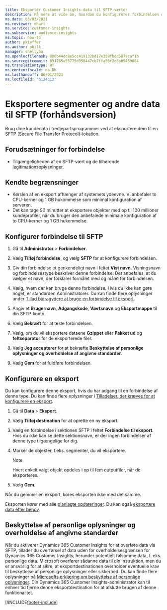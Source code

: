 ```yaml
---
title: Eksportér Customer Insights-data til SFTP-værter
description: Få mere at vide om, hvordan du konfigurerer forbindelsen og eksporterer til en SFTP-lokation.
ms.date: 03/03/2021
ms.reviewer: mhart
ms.service: customer-insights
ms.subservice: audience-insights
ms.topic: how-to
author: pkieffer
ms.author: philk
manager: shellyha
ms.openlocfilehash: 000b44dc8e5cc419132bd17e359fbdd5879caf1b
ms.sourcegitcommit: 831765a55775d358447cb7ffa56f2c3b85459084
ms.translationtype: HT
ms.contentlocale: da-DK
ms.lasthandoff: 06/01/2021
ms.locfileid: "6124312"
---
```

# <a name="export-segments-and-other-data-to-sftp-preview"></a>Eksportere segmenter og andre data til SFTP (forhåndsversion)

Brug dine kundedata i tredjepartsprogrammer ved at eksportere dem til en SFTP (Secure File Transfer Protocol)-lokation.

## <a name="prerequisites-for-connection"></a>Forudsætninger for forbindelse

- Tilgængeligheden af en SFTP-vært og de tilhørende legitimationsoplysninger.

## <a name="known-limitations"></a>Kendte begrænsninger

- Kørslen af en eksport afhænger af systemets ydeevne. Vi anbefaler to CPU-kerner og 1 GB hukommelse som minimal konfiguration af serveren. 
- Det kan tage 90 minutter at eksportere objekter med op til 100 millioner kundeprofiler, når du bruger den anbefalede minimale konfiguration af to CPU-kerner og 1 GB hukommelse. 

## <a name="set-up-connection-to-sftp"></a>Konfigurer forbindelse til SFTP

1. Gå til **Administrator** > **Forbindelser**.

1. Vælg **Tilføj forbindelse**, og vælg **SFTP** for at konfigurere forbindelsen.

1. Giv din forbindelse et genkendeligt navn i feltet **Vist navn**. Visningsnavn og forbindelsestype beskriver denne forbindelse. Det anbefales, at du vælger et navn, der forklarer formålet med og målet for forbindelsen.

1. Vælg, hvem der kan bruge denne forbindelse. Hvis du ikke kan gøre noget, er standarden Administratorer. Du kan finde flere oplysninger under [Tillad bidragydere at bruge en forbindelse til eksport](connections.md#allow-contributors-to-use-a-connection-for-exports).

1. Angiv et **Brugernavn**, **Adgangskode**, **Værtsnavn** og **Eksportmappe** til din SFTP-konto.

1. Vælg **Bekræft** for at teste forbindelsen.

1. Vælg, om du vil eksportere dataene **Gzippet** eller **Pakket ud** og **feltseparator** for de eksporterede filer.

1. Vælg **Jeg accepterer** for at bekræfte **Beskyttelse af personlige oplysninger og overholdelse af angivne standarder**.

1. Vælg **Gem** for at fuldføre forbindelsen.

## <a name="configure-an-export"></a>Konfigurere en eksport

Du kan konfigurere denne eksport, hvis du har adgang til en forbindelse af denne type. Du kan finde flere oplysninger i [Tilladelser, der kræves for at konfigurere en eksport](export-destinations.md#set-up-a-new-export).

1. Gå til **Data** > **Eksport**.

1. Vælg **Tilføj destination** for at oprette en ny eksport.

1. Vælg en forbindelse i sektionen SFTP i feltet **Forbindelse til eksport**. Hvis du ikke kan se dette sektionsnavn, er der ingen forbindelser af denne type tilgængelige for dig.

1. Markér de objekter, f.eks. segmenter, du vil eksportere.

   > [!NOTE]
   > Hvert enkelt valgt objekt opdeles i op til fem outputfiler, når de eksporteres. 

1. Vælg **Gem**.

Når du gemmer en eksport, køres eksporten ikke med det samme.

Eksporten kører med alle [planlagte opdateringer](system.md#schedule-tab). Du kan også [eksportere data efter behov](export-destinations.md#run-exports-on-demand). 

## <a name="data-privacy-and-compliance"></a>Beskyttelse af personlige oplysninger og overholdelse af angivne standarder

Når du aktiverer Dynamics 365 Customer Insights for at overføre data via SFTP, tillader du overførsel af data uden for overholdelsesgrænsen for Dynamics 365 Customer Insights, herunder potentielt følsomme data, f. eks. personlige data. Microsoft overfører sådanne data til din instruktion, men du er ansvarlig for at sikre, at eksportdestinationen overholder eventuelle krav til beskyttelse af personlige oplysninger eller sikkerhed. Du kan finde flere oplysninger på [Microsofts erklæring om beskyttelse af personlige oplysninger](https://go.microsoft.com/fwlink/?linkid=396732).
Din Dynamics 365 Customer Insights-administrator kan til enhver tid fjerne denne eksportdestination for at afslutte brugen af denne funktionalitet.

[!INCLUDE[footer-include](../includes/footer-banner.md)]
